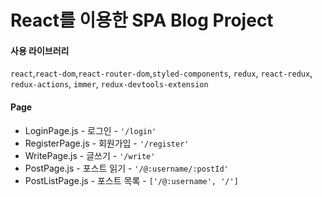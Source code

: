 # React를 이용한 SPA Blog Project

#### 사용 라이브러리

`react`,`react-dom`,`react-router-dom`,`styled-components`, `redux`, `react-redux`, `redux-actions`, `immer`, `redux-devtools-extension`

#### Page

- LoginPage.js - 로그인 - `'/login'`
- RegisterPage.js - 회원가입 - `'/register'`
- WritePage.js - 글쓰기 - `'/write'`
- PostPage.js - 포스트 읽기 - `'/@:username/:postId'`
- PostListPage.js - 포스트 목록 - `['/@:username', '/']`
